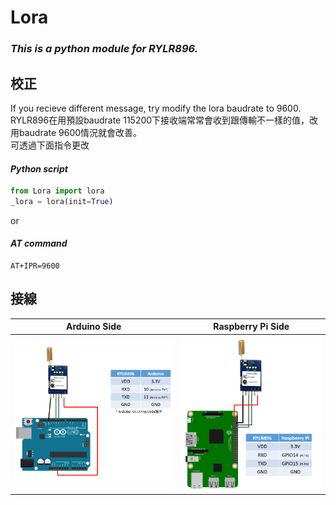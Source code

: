 # Lora  
### *This is a python module for RYLR896.*

## 校正
If you recieve different message, try modify the lora baudrate to 9600.\
RYLR896在用預設baudrate 115200下接收端常常會收到跟傳輸不一樣的值，改用baudrate 9600情況就會改善。\
可透過下面指令更改

#### *Python script*
```Python
from Lora import lora
_lora = lora(init=True)
```
or

#### *AT command*

    AT+IPR=9600

#### 
## 接線

| **Arduino Side** | **Raspberry Pi Side** |
| :---------: | :---------: |
|![](https://github.com/boy07132004/Lora/blob/master/ArduinoSide.PNG)|![](https://github.com/boy07132004/Lora/blob/master/PiSide.PNG)|
